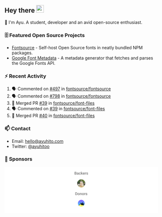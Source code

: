 ## Hey there <img src="https://media.giphy.com/media/hvRJCLFzcasrR4ia7z/giphy.gif" width="25" height="25">

📝 I'm Ayu. A student, developer and an avid open-source enthusiast.

### 🗄 Featured Open Source Projects

- [Fontsource](https://github.com/fontsource/fontsource) - Self-host Open Source fonts in neatly bundled NPM packages.
- [Google Font Metadata](https://github.com/fontsource/google-font-metadata) - A metadata generator that fetches and parses the Google Fonts API.

### ⚡ Recent Activity

<!--START_SECTION:activity-->

1. 🗣 Commented on [#497](https://github.com/fontsource/fontsource/issues/497#issuecomment-1705761024) in [fontsource/fontsource](https://github.com/fontsource/fontsource)
2. 🗣 Commented on [#798](https://github.com/fontsource/fontsource/issues/798#issuecomment-1703976633) in [fontsource/fontsource](https://github.com/fontsource/fontsource)
3. 🎉 Merged PR [#39](https://github.com/fontsource/font-files/pull/39) in [fontsource/font-files](https://github.com/fontsource/font-files)
4. 🗣 Commented on [#39](https://github.com/fontsource/font-files/pull/39#issuecomment-1699621200) in [fontsource/font-files](https://github.com/fontsource/font-files)
5. 🎉 Merged PR [#40](https://github.com/fontsource/font-files/pull/40) in [fontsource/font-files](https://github.com/fontsource/font-files)
<!--END_SECTION:activity-->

### 📫 Contact

- Email: hello@ayuhito.com
- Twitter: [@ayuhitoo](https://twitter.com/ayuhitoo)

### :sparkling_heart: Sponsors

<p align="center">
  <a href="https://cdn.jsdelivr.net/gh/ayuhito/ayuhito/sponsors.svg">
    <img src='https://raw.githubusercontent.com/ayuhito/ayuhito/master/sponsors.svg'/>
  </a>
</p>
